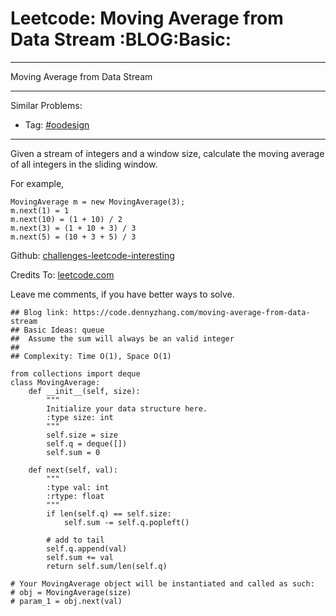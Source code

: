 # Leetcode: Moving Average from Data Stream     :BLOG:Basic:


---

Moving Average from Data Stream  

---

Similar Problems:  
-   Tag: [#oodesign](https://code.dennyzhang.com/tag/oodesign)

---

Given a stream of integers and a window size, calculate the moving average of all integers in the sliding window.  

For example,  

    MovingAverage m = new MovingAverage(3);
    m.next(1) = 1
    m.next(10) = (1 + 10) / 2
    m.next(3) = (1 + 10 + 3) / 3
    m.next(5) = (10 + 3 + 5) / 3

Github: [challenges-leetcode-interesting](https://github.com/DennyZhang/challenges-leetcode-interesting/tree/master/moving-average-from-data-stream)  

Credits To: [leetcode.com](https://leetcode.com/problems/moving-average-from-data-stream/description/)  

Leave me comments, if you have better ways to solve.  

    ## Blog link: https://code.dennyzhang.com/moving-average-from-data-stream
    ## Basic Ideas: queue
    ##  Assume the sum will always be an valid integer
    ##
    ## Complexity: Time O(1), Space O(1)
    
    from collections import deque
    class MovingAverage:
        def __init__(self, size):
            """
            Initialize your data structure here.
            :type size: int
            """
            self.size = size
            self.q = deque([])
            self.sum = 0
    
        def next(self, val):
            """
            :type val: int
            :rtype: float
            """
            if len(self.q) == self.size:
                self.sum -= self.q.popleft()
    
            # add to tail
            self.q.append(val)
            self.sum += val
            return self.sum/len(self.q)
    
    # Your MovingAverage object will be instantiated and called as such:
    # obj = MovingAverage(size)
    # param_1 = obj.next(val)
